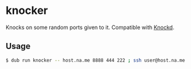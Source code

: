 # knocker
Knocks on some random ports given to it. Compatible with [Knockd](http://www.zeroflux.org/projects/knock).

## Usage
```sh
$ dub run knocker -- host.na.me 8888 444 222 ; ssh user@host.na.me
```
